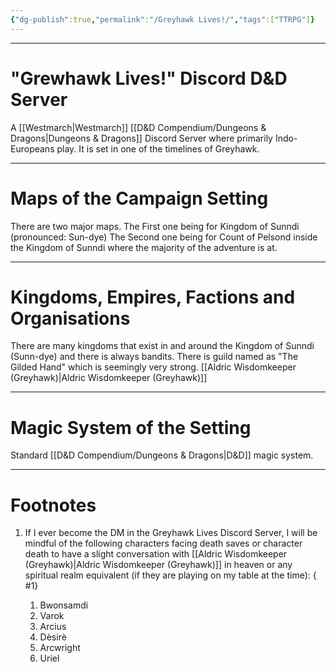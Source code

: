```yaml
---
{"dg-publish":true,"permalink":"/Greyhawk Lives!/","tags":["TTRPG"]}
---
```


---
# "Grewhawk Lives!" Discord D&D Server
A [[Westmarch\|Westmarch]] [[D&D Compendium/Dungeons & Dragons\|Dungeons & Dragons]] Discord Server where primarily Indo-Europeans play.
It is set in one of the timelines of Greyhawk.

---
# Maps of the Campaign Setting
There are two major maps.
The First one being for Kingdom of Sunndi (pronounced: Sun-dye)
The Second one being for Count of Pelsond inside the Kingdom of Sunndi where the majority of the adventure is at.

---
# Kingdoms, Empires, Factions and Organisations
There are many kingdoms that exist in and around the Kingdom of Sunndi (Sunn-dye) and there is always bandits.
There is guild named as "The Gilded Hand" which is seemingly very strong.
[[Aldric Wisdomkeeper (Greyhawk)\|Aldric Wisdomkeeper (Greyhawk)]]

---
# Magic System of the Setting
Standard [[D&D Compendium/Dungeons & Dragons\|D&D]] magic system.

---
# Footnotes
1. If I ever become the DM in the Greyhawk Lives Discord Server, I will be mindful of the following characters facing death saves or character death to have a slight conversation with [[Aldric Wisdomkeeper (Greyhawk)\|Aldric Wisdomkeeper (Greyhawk)]] in heaven or any spiritual realm equivalent (if they are playing on my table at the time):
{ #1}

	1. Bwonsamdi
	2. Varok
	3. Arcius
	4. Dèsirè
	5. Arcwright
	6. Uriel